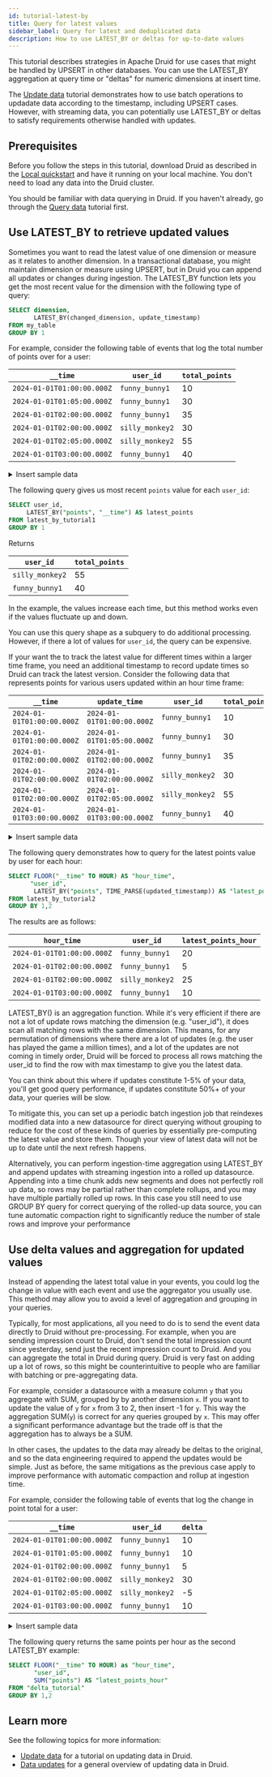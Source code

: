 ```yaml
---
id: tutorial-latest-by
title: Query for latest values
sidebar_label: Query for latest and deduplicated data
description: How to use LATEST_BY or deltas for up-to-date values
---
```


<!--
  ~ Licensed to the Apache Software Foundation (ASF) under one
  ~ or more contributor license agreements.  See the NOTICE file
  ~ distributed with this work for additional information
  ~ regarding copyright ownership.  The ASF licenses this file
  ~ to you under the Apache License, Version 2.0 (the
  ~ "License"); you may not use this file except in compliance
  ~ with the License.  You may obtain a copy of the License at
  ~
  ~   http://www.apache.org/licenses/LICENSE-2.0
  ~
  ~ Unless required by applicable law or agreed to in writing,
  ~ software distributed under the License is distributed on an
  ~ "AS IS" BASIS, WITHOUT WARRANTIES OR CONDITIONS OF ANY
  ~ KIND, either express or implied.  See the License for the
  ~ specific language governing permissions and limitations
  ~ under the License.
  -->

This tutorial describes strategies in Apache Druid for use cases that might be handled by UPSERT in other databases. You can use the LATEST_BY aggregation at query time or "deltas" for numeric dimensions at insert time.

The [Update data](./tutorial-update-data.md) tutorial demonstrates how to use batch operations to updadate data according to the timestamp, including UPSERT cases. However, with streaming data, you can potentially use LATEST_BY or deltas to satisfy requirements otherwise handled with updates.

## Prerequisites

Before you follow the steps in this tutorial, download Druid as described in the [Local quickstart](index.md) and have it running on your local machine. You don't need to load any data into the Druid cluster.

You should be familiar with data querying in Druid. If you haven't already, go through the [Query data](../tutorials/tutorial-query.md) tutorial first.

## Use LATEST_BY to retrieve updated values

Sometimes you want to read the latest value of one dimension or measure as it relates to another dimension. In a transactional database, you might maintain dimension or measure using UPSERT, but in Druid you can append all updates or changes during ingestion. The LATEST_BY function lets you get the most recent value for the dimension with the following type of query:

```sql
SELECT dimension,
       LATEST_BY(changed_dimension, update_timestamp)
FROM my_table
GROUP BY 1
```

For example, consider the following table of events that log the total number of points over for a user:

| `__time` |  `user_id`| `total_points`|
| --- | --- | --- |
| `2024-01-01T01:00:00.000Z`|`funny_bunny1`| 10 |
| `2024-01-01T01:05:00.000Z`|`funny_bunny1`| 30 |
| `2024-01-01T02:00:00.000Z`|`funny_bunny1`| 35 |
| `2024-01-01T02:00:00.000Z`|`silly_monkey2`| 30 |
| `2024-01-01T02:05:00.000Z`|`silly_monkey2`| 55 |
| `2024-01-01T03:00:00.000Z`|`funny_bunny1`| 40 |

<details>
<summary>Insert sample data</summary>

```sql
REPLACE INTO "latest_by_tutorial1" OVERWRITE ALL
WITH "ext" AS (
  SELECT *
  FROM TABLE(
    EXTERN(
     '{"type":"inline","data":"{\"timestamp\":\"2024-01-01T01:00:00Z\",\"user_id\":\"funny_bunny1\", \"points\":10}\n{\"timestamp\":\"2024-01-01T01:05:00Z\",\"user_id\":\"funny_bunny1\", \"points\":30}\n{\"timestamp\": \"2024-01-01T02:00:00Z\",\"user_id\":\"funny_bunny1\", \"points\":35}\n{\"timestamp\":\"2024-01-01T02:00:00Z\",\"user_id\":\"silly_monkey2\", \"points\":30}\n{\"timestamp\":\"2024-01-01T02:05:00Z\",\"user_id\":\"silly_monkey2\", \"points\":55}\n{\"timestamp\":\"2024-01-01T03:00:00Z\",\"user_id\":\"funny_bunny1\", \"points\":40}"}',
     '{"type":"json"}'
    )
  ) EXTEND ("timestamp" VARCHAR, "user_id" VARCHAR, "points" BIGINT)
)
SELECT
  TIME_PARSE("timestamp") AS "__time",
  "user_id",
  "points"
FROM "ext"
PARTITIONED BY DAY
```
</details>

The following query gives us most recent `points` value for each `user_id`:

```sql
SELECT user_id,
     LATEST_BY("points", "__time") AS latest_points
FROM latest_by_tutorial1
GROUP BY 1
```

Returns

|  `user_id`| `total_points`|
| --- | --- |
|`silly_monkey2`| 55 |
|`funny_bunny1`| 40 |

In the example, the values increase each time, but this method works even if the values fluctuate up and down.

You can use this query shape as a subquery to do additional processing. However, if there a lot of values for `user_id`, the query can be expensive.

If your want the to track the latest value for different times within a larger time frame, you need an additional timestamp to record update times so Druid can track the latest version. Consider the following data that represents points for various users updated within an hour time frame:

| `__time` | `update_time` | `user_id`| `total_points`|
| --- | --- | --- | --- |
| `2024-01-01T01:00:00.000Z`| `2024-01-01T01:00:00.000Z`|`funny_bunny1`| 10 |
|`2024-01-01T01:00:00.000Z`| `2024-01-01T01:05:00.000Z`|`funny_bunny1`| 30 |
|`2024-01-01T02:00:00.000Z`| `2024-01-01T02:00:00.000Z`|`funny_bunny1`| 35 |
|`2024-01-01T02:00:00.000Z`|`2024-01-01T02:00:00.000Z`|`silly_monkey2`| 30 |
|`2024-01-01T02:00:00.000Z`| `2024-01-01T02:05:00.000Z`|`silly_monkey2`| 55 |
|`2024-01-01T03:00:00.000Z`| `2024-01-01T03:00:00.000Z`|`funny_bunny1`| 40 |

<details>
<summary>Insert sample data</summary>

```sql
REPLACE INTO "latest_by_tutorial2" OVERWRITE ALL
WITH "ext" AS (
  SELECT *
  FROM TABLE(
    EXTERN(
     '{"type":"inline","data":"{\"timestamp\":\"2024-01-01T01:00:00Z\",\"updated_timestamp\":\"2024-01-01T01:00:00Z\",\"user_id\":\"funny_bunny1\", \"points\":10}\n{\"timestamp\":\"2024-01-01T01:05:00Z\",\"updated_timestamp\":\"2024-01-01T01:05:00Z\",\"user_id\":\"funny_bunny1\", \"points\":30}\n{\"timestamp\": \"2024-01-01T02:00:00Z\",\"updated_timestamp\":\"2024-01-01T02:00:00Z\",\"user_id\":\"funny_bunny1\", \"points\":35}\n{\"timestamp\":\"2024-01-01T02:00:00Z\",\"updated_timestamp\":\"2024-01-01T02:00:00Z\",\"user_id\":\"silly_monkey2\", \"points\":30}\n{\"timestamp\":\"2024-01-01T02:00:00Z\",\"updated_timestamp\":\"2024-01-01T02:05:00Z\",\"user_id\":\"silly_monkey2\", \"points\":55}\n{\"timestamp\":\"2024-01-01T03:00:00Z\",\"updated_timestamp\":\"2024-01-01T03:00:00Z\",\"user_id\":\"funny_bunny1\", \"points\":40}"}',
     '{"type":"json"}'
    )
  ) EXTEND ("timestamp" VARCHAR, "updated_timestamp" VARCHAR, "user_id" VARCHAR, "points" BIGINT)
)
SELECT
  TIME_PARSE("timestamp") AS "__time",
  "updated_timestamp",
  "user_id",
  "points"
FROM "ext"
PARTITIONED BY DAY
```
</details>


The following query demonstrates how to query for the latest points value by user for each hour:

```sql
SELECT FLOOR("__time" TO HOUR) AS "hour_time",
      "user_id",
       LATEST_BY("points", TIME_PARSE(updated_timestamp)) AS "latest_points_hour"
FROM latest_by_tutorial2
GROUP BY 1,2
```

The results are as follows:

| `hour_time` | `user_id` | `latest_points_hour`|
|---|---|---|
|`2024-01-01T01:00:00.000Z`|`funny_bunny1`|20|
|`2024-01-01T02:00:00.000Z`|`funny_bunny1`|5|
|`2024-01-01T02:00:00.000Z`|`silly_monkey2`|25|
|`2024-01-01T03:00:00.000Z`|`funny_bunny1`|10|

LATEST_BY() is an aggregation function. While it's very efficient if there are not a lot of update rows matching the dimension (e.g. "user_id"), it does scan all matching rows with the same dimension. This means, for any permutation of dimensions where there are a lot of updates (e.g. the user has played the game a million times), and a lot of the updates are not coming in timely order, Druid will be forced to process all rows matching the user_id to find the row with max timestamp to give you the latest data. 

You can think about this where if updates constitute 1-5% of your data, you'll get good query performance, if updates constitute 50%+ of your data, your queries will be slow.

To mitigate this, you can set up a periodic batch ingestion job that reindexes modified data into a new datasource for direct querying without grouping to reduce for the cost of these kinds of queries by essentially pre-computing the latest value and store them. Though your view of latest data will not be up to date until the next refresh happens.
 
Alternatively, you can perform ingestion-time aggregation using LATEST_BY and append updates with streaming ingestion into a rolled up datasource. Appending into a time chunk adds new segments and does not perfectly roll up data, so rows may be partial rather than complete rollups, and you may have multiple partially rolled up rows. In this case you still need to use GROUP BY query for correct querying of the rolled-up data source, you can tune automatic compaction right to significantly reduce the number of stale rows and improve your performance

## Use delta values and aggregation for updated values

Instead of appending the latest total value in your events, you could log the change in value with each event and use the aggregator you usually use. This method may allow you to avoid a level of aggregation and grouping in your queries.

Typically, for most applications, all you need to do is to send the event data directly to Druid without pre-processing. For example, when you are sending impression count to Druid, don't send the total impression count since yesterday, send just the recent impression count to Druid. And you can aggregate the total in Druid during query. Druid is very fast on adding up a lot of rows, so this might be counterintuitive to people who are familiar with batching or pre-aggregating data.

For example, consider a datasource with a measure column `y` that you aggregate with SUM, grouped by by another dimension `x`. If you want to update the value of `y` for `x` from 3 to 2, then insert -1 for `y`. This way the aggregation SUM(`y`) is correct for any queries grouped by `x`. This may offer a significant performance advantage but the trade off is that the aggregation has to always be a SUM.

In other cases, the updates to the data may already be deltas to the original, and so the data engineering required to append the updates would be simple. Just as before, the same mitigations as the previous case apply to improve performance with automatic compaction and rollup at ingestion time.

For example, consider the following table of events that log the change in point total for a user:

| `__time` |  `user_id`| `delta`|
| --- | --- | --- |
| `2024-01-01T01:00:00.000Z`|`funny_bunny1`| 10 |
| `2024-01-01T01:05:00.000Z`|`funny_bunny1`| 10 |
| `2024-01-01T02:00:00.000Z`|`funny_bunny1`| 5 |
| `2024-01-01T02:00:00.000Z`|`silly_monkey2`| 30 |
| `2024-01-01T02:05:00.000Z`|`silly_monkey2`| -5 |
| `2024-01-01T03:00:00.000Z`|`funny_bunny1`| 10 |

<details>
<summary>Insert sample data</summary>

```sql
REPLACE INTO "delta_tutorial" OVERWRITE ALL
WITH "ext" AS (
  SELECT *
  FROM TABLE(
    EXTERN(
     '{"type":"inline","data":"{\"timestamp\":\"2024-01-01T01:00:00Z\",\"user_id\":\"funny_bunny1\", \"points\":10}\n{\"timestamp\":\"2024-01-01T01:05:00Z\",\"user_id\":\"funny_bunny1\", \"points\":10}\n{\"timestamp\": \"2024-01-01T02:00:00Z\",\"user_id\":\"funny_bunny1\", \"points\":5}\n{\"timestamp\":\"2024-01-01T02:00:00Z\",\"user_id\":\"silly_monkey2\", \"points\":30}\n{\"timestamp\":\"2024-01-01T02:05:00Z\",\"user_id\":\"silly_monkey2\", \"points\":-5}\n{\"timestamp\":\"2024-01-01T03:00:00Z\",\"user_id\":\"funny_bunny1\", \"points\":10}"}',
     '{"type":"json"}'
    )
  ) EXTEND ("timestamp" VARCHAR, "user_id" VARCHAR, "points" BIGINT)
)
SELECT
  TIME_PARSE("timestamp") AS "__time",
  "user_id",
  "points"
FROM "ext"
PARTITIONED BY DAY
```

</details>

The following query returns the same points per hour as the second LATEST_BY example:

```sql
SELECT FLOOR("__time" TO HOUR) as "hour_time",
       "user_id",
       SUM("points") AS "latest_points_hour"
FROM "delta_tutorial"
GROUP BY 1,2
```

## Learn more

See the following topics for more information:

* [Update data](./tutorial-update-data.md) for a tutorial on updating data in Druid.
* [Data updates](../data-management/update.md) for a general overview of updating data in Druid.